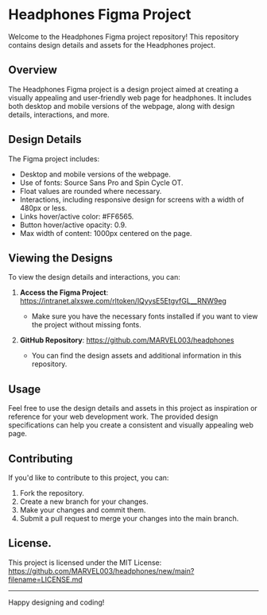 # Headphones Figma Project

Welcome to the Headphones Figma project repository! This repository contains design details and assets for the Headphones project.

## Overview

The Headphones Figma project is a design project aimed at creating a visually appealing and user-friendly web page for headphones. 
It includes both desktop and mobile versions of the webpage, along with design details, interactions, and more.

## Design Details

The Figma project includes:

- Desktop and mobile versions of the webpage.
- Use of fonts: Source Sans Pro and Spin Cycle OT.
- Float values are rounded where necessary.
- Interactions, including responsive design for screens with a width of 480px or less.
- Links hover/active color: #FF6565.
- Button hover/active opacity: 0.9.
- Max width of content: 1000px centered on the page.

## Viewing the Designs

To view the design details and interactions, you can:

1. **Access the Figma Project**: https://intranet.alxswe.com/rltoken/lQyysE5EtgvfGL__RNW9eg
   - Make sure you have the necessary fonts installed if you want to view the project without missing fonts.

2. **GitHub Repository**: https://github.com/MARVEL003/headphones
   - You can find the design assets and additional information in this repository.

## Usage

Feel free to use the design details and assets in this project as inspiration or reference for your web development work.
The provided design specifications can help you create a consistent and visually appealing web page.

## Contributing

If you'd like to contribute to this project, you can:

1. Fork the repository.
2. Create a new branch for your changes.
3. Make your changes and commit them.
4. Submit a pull request to merge your changes into the main branch.

## License.

This project is licensed under the MIT License: https://github.com/MARVEL003/headphones/new/main?filename=LICENSE.md

---

Happy designing and coding!

